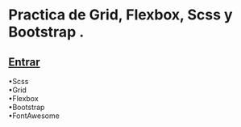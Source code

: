 # Practica de Grid, Flexbox, Scss y Bootstrap  .
## [Entrar](https://nachokai.github.io/grid-scss/)   
•Scss  
•Grid  
•Flexbox  
•Bootstrap  
•FontAwesome  
